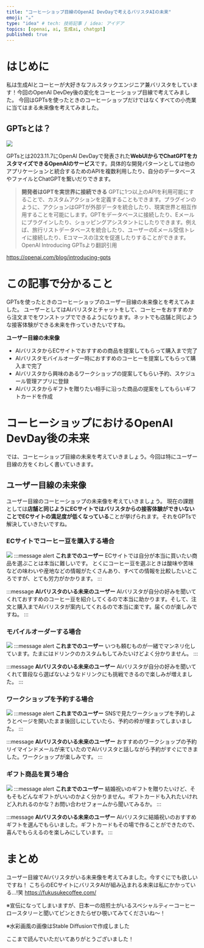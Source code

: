 ```yaml
---
title: "コーヒーショップ目線のOpenAI DevDayで考えるバリスタAIの未来"
emoji: "☕"
type: "idea" # tech: 技術記事 / idea: アイデア
topics: [openai, ai, 生成ai, chatgpt]
published: true
---
```


# はじめに
私は生成AIとコーヒーが大好きなフルスタックエンジニア兼バリスタをしています！今回のOpenAI DevDey後の変化をコーヒーショップ目線で考えてみました。
今回はGPTsを使ったときのコーヒーショップだけではなくすべての小売業に当てはまる未来像を考えてみました。

## GPTsとは？
![](https://storage.googleapis.com/zenn-user-upload/4e34e15d23f5-20231107.png)

GPTsとは2023.11.7にOpenAI DevDayで発表された**WebUIからでChatGPTをカスタマイズできるOpenAIのサービス**です。具体的な開発パターンとしては他のアプリケーションと統合するためのAPIを複数利用したり、自分のデータベースやファイルとChatGPTを繋いだりできます。

>**開発者はGPTを実世界に接続できる**
GPTに1つ以上のAPIを利用可能にすることで、カスタムアクションを定義することもできます。プラグインのように、アクションはGPTが外部データを統合したり、現実世界と相互作用することを可能にします。GPTをデータベースに接続したり、Eメールにプラグインしたり、ショッピングアシスタントにしたりできます。例えば、旅行リストデータベースを統合したり、ユーザーのEメール受信トレイに接続したり、Eコマースの注文を促進したりすることができます。
OpenAI Introducing GPTsより翻訳引用

https://openai.com/blog/introducing-gpts


# この記事で分かること
GPTsを使ったときのコーヒーショップのユーザー目線の未来像とを考えてみました。
ユーザーとしてはAIバリスタとチャットをして、コーヒーをおすすめから注文までをワンストップでできるようになります。ネットでも店舗と同じような接客体験ができる未来を作っていきたいですね。

**ユーザー目線の未来像**
- AIバリスタからECサイトでおすすめの商品を提案してもらって購入まで完了
- AIバリスタモバイルオーダー時におすすめのコーヒーを提案してもらって購入まで完了
- AIバリスタから興味のあるワークショップの提案してもらい予約、スケジュール管理アプリに登録
- AIバリスタからギフトを贈りたい相手に沿った商品の提案をしてもらいギフトカードを作成

# コーヒーショップにおけるOpenAI DevDay後の未来
では、コーヒーショップ目線の未来を考えていきましょう。今回は特にユーザー目線の方をくわしく書いていきます。

## ユーザー目線の未来像
ユーザー目線のコーヒーショップの未来像を考えていきましょう。
現在の課題としては**店舗と同じようにECサイトではバリスタからの接客体験ができいないことでECサイトの満足度が低くなっている**ことが挙げられます。それをGPTsで解決していきたいですね。

### ECサイトでコーヒー豆を購入する場合
![](https://storage.googleapis.com/zenn-user-upload/51aab00fa825-20231107.png)
:::message alert
**これまでのユーザー**
ECサイトでは自分が本当に買いたい商品を選ぶことは本当に難しいです。
とくにコーヒー豆を選ぶときは酸味や苦味などの味わいや産地などの情報がたくさんあり、すべての情報を比較したいところですが、とても労力がかかります。
:::

:::message
**AIバリスタのいる未来のユーザー**
AIバリスタが自分の好みを聞いてくれておすすめのコーヒー豆を紹介してくるので本当に助かります。そして、注文と購入までAIバリスタが案内してくれるので本当に楽です。届くのが楽しみですね。
:::

### モバイルオーダーする場合
![](https://storage.googleapis.com/zenn-user-upload/7be9324b2176-20231107.png)
:::message alert
**これまでのユーザー**
いつも頼むものが一緒でマンネリ化しています。たまにはドリンクのカスタムもしてみたいけどよく分かりません。
:::

:::message
**AIバリスタのいる未来のユーザー**
AIバリスタが自分の好みを聞いてくれて普段なら選ばないようなドリンクにも挑戦できるので楽しみが増えました。
:::

### ワークショップを予約する場合
![](https://storage.googleapis.com/zenn-user-upload/4f2ff2bd5636-20231107.png)
:::message alert
**これまでのユーザー**
SNSで見たワークショップを予約しようとページを開いたまま後回しにしていたら、予約の枠が埋まってしまいました。
:::

:::message
**AIバリスタのいる未来のユーザー**
おすすめのワークショップの予約リイマインドメールが来ていたのでAIバリスタと話しながら予約がすぐにできました。ワークショップが楽しみです。
:::

### ギフト商品を買う場合
![](https://storage.googleapis.com/zenn-user-upload/4ce737b1044f-20231107.png)
:::message alert
**これまでのユーザー**
結婚祝いのギフトを贈りたいけど、そもそもどんなギフトがいいのかよく分かりません。ギフトカードも入れたいけれど入れれるのかな？お問い合わせフォームから聞いてみるか。
:::

:::message
**AIバリスタのいる未来のユーザー**
AIバリスタに結婚祝いのおすすめギフトを選んでもらいました。ギフトカードもその場で作ることができたので、喜んでもらえるのを楽しみにしています。
:::


# まとめ
ユーザー目線でAIバリスタがいる未来像を考えてみました。今すぐにでも欲しいですね！
こちらのECサイトにバリスタAIが組み込まれる未来は私にかかっている...!笑
https://fukusukecoffee.com/

※宣伝になってしまいますが、日本一の焙煎士がいるスペシャルティーコーヒーロースタリーと聞いてピンときたらぜひ覗いてみてくださいね～！

※水彩画風の画像はStable Diffusionで作成しました

ここまで読んでいただいてありがとうございました！